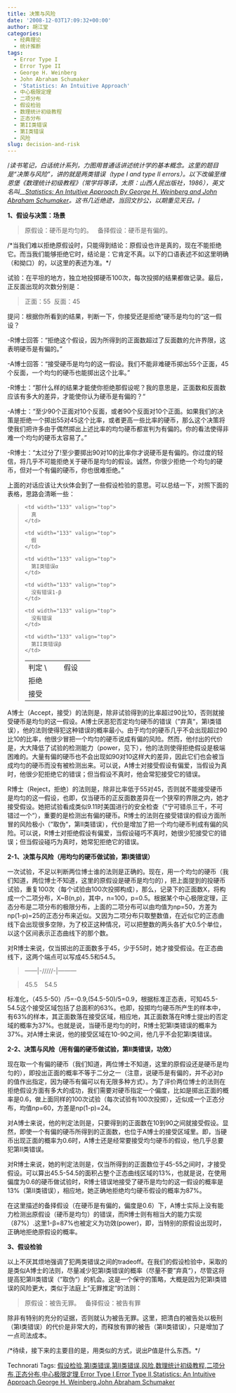 ```yaml
---
title: 决策与风险
date: '2008-12-03T17:09:32+00:00'
author: 胡江堂
categories:
  - 经典理论
  - 统计推断
tags:
  - Error Type I
  - Error Type II
  - George H. Weinberg
  - John Abraham Schumaker
  - 'Statistics: An Intuitive Approach'
  - 中心极限定理
  - 二项分布
  - 假设检验
  - 数理统计初级教程
  - 正态分布
  - 第II类错误
  - 第I类错误
  - 风险
slug: decision-and-risk
---
```


/*读书笔记，白话统计系列，力图用普通话讲述统计学的基本概念。这里的题目是“决策与风险”，讲的就是两类错误（type I and type II errors）。以下改编至维恩堡《数理统计初级教程》（常学将等译，太原：山西人民出版社，1986），英文名叫__<a href="http://books.google.com/books?id=x95dAAAAIAAJ&q=Statistics:+An+Intuitive+Approach&dq=Statistics:+An+Intuitive+Approach&ei=6Ug2SenRGIyYyASdoLDxAg&pgis=1" target="_blank">Statistics: An Intuitive Approach By George H. Weinberg and John Abraham Schumaker</a>。这书几近绝迹，当回文抄公，以期重见天日。*/

<!--more-->

**1、假设与决策：场景**

> 原假设：硬币是均匀的。   备择假设：硬币是有偏的。

/\*当我们难以拒绝原假设时，只能得到结论：原假设也许是真的，现在不能拒绝它。而当我们能够拒绝它时，结论是：它肯定不真。以下的口语表述不如这里明确（和拗口）的，以这里的表述为准。\*/

试验：在平坦的地方，独立地投掷硬币100次，每次投掷的结果都做记录。最后，正反面出现的次数分别是：

> 正面：55  反面：45

提问：根据你所看到的结果，判断一下，你接受还是拒绝”硬币是均匀的“这一假设？

-R博士回答：“拒绝这个假设，因为所得到的正面数超过了反面数的允许界限，这表明硬币是有偏的。”
  
-A博士回答：“接受硬币是均匀的这一假设。我们不能非难硬币掷出55个正面，45个反面，一个均匀的硬币也能掷出这个比率。”
  
-R博士：“那什么样的结果才能使你拒绝那假设呢？我的意思是，正面数和反面数应该有多大的差异，才能使你认为硬币是有偏的？“
  
-A博士：“至少90个正面对10个反面，或者90个反面对10个正面。如果我们的决策是拒绝一个掷出55对45这个比率，或者更高一些比率的硬币，那么这个决策将使我们把许多由于偶然掷出上述比率的均匀硬币都宣判为有偏的。你的看法使得非难一个均匀的硬币太容易了。”
  
-R博士：“太过分了!至少要掷出90对10的比率你才说硬币是有偏的。你过度的轻信，将几乎不可能拒绝关于硬币是均匀的假设。诚然，你很少拒绝一个均匀的硬币，但对一个有偏的硬币，你也很难拒绝。”

上面的对话应该让大伙体会到了一些假设检验的意思。可以总结一下，对照下面的表格，思路会清晰一些：

> <table border="0" cellspacing="0" cellpadding="2" width="400">
>   <tr>
>     <td width="133" valign="top">
>       判定 \         假设
>     </td>
>     
>     <td width="133" valign="top">
>       真
>     </td>
>     
>     <td width="133" valign="top">
>       假
>     </td>
>   </tr>
>   
>   <tr>
>     <td width="133" valign="top">
>       拒绝
>     </td>
>     
>     <td width="133" valign="top">
>       第I类错误α
>     </td>
>     
>     <td width="133" valign="top">
>       没有错误1-β
>     </td>
>   </tr>
>   
>   <tr>
>     <td width="133" valign="top">
>       接受
>     </td>
>     
>     <td width="133" valign="top">
>       没有错误
>     </td>
>     
>     <td width="133" valign="top">
>       第II类错误β
>     </td>
>   </tr>
> </table>

A博士（Accept，接受）的法则是，除非试验得到的比率超过90比10，否则就接受硬币是均匀的这一假设。A博士厌恶犯否定均匀硬币的错误（”弃真“，第I类错误），他的法则使得犯这种错误的概率最小。由于均匀的硬币几乎不会出现超过90比10的比率，他很少冒把一个均匀的硬币说成有偏的风险。然而，他付出的代价是，大大降低了试验的检测能力（power，见下），他的法则使得拒绝假设是极端困难的。大量有偏的硬币也不会出现如90对10这样大的差异，因此它们也会被当成均匀的硬币而没有被检测出来。可以说，A博士对接受假设有偏爱，当假设为真时，他很少犯拒绝它的错误；但当假设不真时，他会常犯接受它的错误。

R博士（Reject，拒绝）的法则是，除非比率低于55对45，否则就不能接受硬币是均匀的这一假设，也即，仅当硬币的正反面数差异在一个狭窄的界限之内，她才接受假设。她把试验看成类似9.11时美国进行的安全检查（”宁可错杀三千，不可错过一个“），重要的是检测出有偏的硬币。R博士的法则在接受错误的假设方面所冒的风险极小（”取伪“，第II类错误），代价是增加了把一个均匀硬币判成有偏的风险。可以说，R博士对拒绝假设有偏爱，当假设碰巧不真时，她很少犯接受它的错误；但当假设碰巧为真时，她常犯拒绝它的错误。

**2-1、决策与风险（用均匀的硬币做试验，第I类错误）**

一次试验，不足以判断两位博士谁的法则是正确的。现在，用一个均匀的硬币（我们知道，两位博士不知道，这里的原假设是硬币是均匀的），把上面提到的投硬币试验，重复100次（每个试验由100次投掷构成），那么，记录下的正面数X，将构成一个二项分布，X~B(n,p)，其中，n=100，p=0.5。根据某个中心极限定理，正态分布是二项分布的极限分布，上面的二项分布可以由均值为np=50，方差为np(1-p)=25的正态分布来近似。又因为二项分布只取整数值，在近似它的正态曲线下会出现很多空隙，为了校正这种情况，可以把整数的两头各扩大0.5个单位，以这个区间表示正态曲线下的那个数。

对R博士来说，仅当掷出的正面数多于45，少于55时，她才接受假设。在正态曲线下，这两个端点可以写成45.5和54.5。

> &#8212;&#8212;|-/////-|&#8212;&#8212;&#8212;
  
> 45.5    54.5

标准化，（45.5-50）/5=-0.9,(54.5-50)/5=0.9，根据标准正态表，可知45.5-54.5这个接受区域包括了总面积的63%。也即，投掷均匀硬币所产生的样本中，有63%的样本，其正面数落在接受区域，相应地，其正面数落在R博士提出的否定域的概率为37%。也就是说，当硬币是均匀的时，R博士犯第I类错误的概率为37%。对A博士来说，他的接受区域在10-90之间，他几乎不会犯第I类错误。

**2-2、决策与风险（用有偏的硬币做试验，第II类错误，功效）**

现在取一个有偏的硬币（我们知道，两位博士不知道，这里的原假设还是硬币是均匀的），即投出正面的概率不等于二分之一（注意，说硬币是有偏的，并不必对p的值作出指定，因为硬币有偏可以有无限多种方式）。为了评价两位博士的法则在拒绝假设方面有多大的成功，我们需要对硬币指定一个偏度，比如是掷出正面的概率是0.6，做上面同样的100次试验（每次试验有100次投掷），近似成一个正态分布，均值np=60，方差是np(1-p)=24。

对A博士来说，他的判定法则是，只要得到的正面数在10到90之间就接受假设。显然，即使一个有偏的硬币所得到的正面数，也位于A博士的接受区域里。即，当硬币出现正面的概率为0.6时，A博士还是经常要接受均匀硬币的假设，他几乎总要犯第II类错误。

对R博士来说，她的判定法则是，仅当所得到的正面数位于45-55之间时，才接受假设。可以算出45.5-54.5的面积占整个正态曲线区域的13%，也就是说，在使用偏度为0.6的硬币做试验时，R博士错误地接受了硬币是均匀的这一假设的概率是13%（第II类错误），相应地，她正确地拒绝均匀硬币假设的概率为87%。

在这里描述的备择假设（在硬币是有偏的，偏度是0.6）下，A博士实际上没有能力检测出原假设（硬币是均匀）的错误，而R博士则有相当大的能力实现（87%）.这里1-β=87%也被定义为功效(power)，即，当特别的原假设出现时，正确地拒绝原假设的概率。

**3、假设检验**

以上不厌其烦地强调了犯两类错误之间的tradeoff。在我们的假设检验中，采取的是类似A博士的法则，尽量减少犯第I类错误的概率（尽量不要”弃真“），尽管这将提高犯第II类错误（”取伪“）的机会。这是一个保守的策略，大概是因为犯第I类错误的风险更大，类似于法庭上”无罪推定“的法则：

> 原假设：被告无罪。   备择假设：被告有罪

除非有特别的充分的证据，否则就认为被告无罪。这里，把清白的被告处以极刑（第I类错误）的代价是非常大的，而释放有罪的被告（第II类错误），只是增加了一点司法成本。

/\*待续，接下来的主要目的是，用类似的方式，说出P值是什么东西。\*/

<div class="wlWriterSmartContent">
  Technorati Tags: <a rel="tag" href="http://technorati.com/tags/%e5%81%87%e8%ae%be%e6%a3%80%e9%aa%8c">假设检验</a>,<a rel="tag" href="http://technorati.com/tags/%e7%ac%acI%e7%b1%bb%e9%94%99%e8%af%af">第I类错误</a>,<a rel="tag" href="http://technorati.com/tags/%e7%ac%acII%e7%b1%bb%e9%94%99%e8%af%af">第II类错误</a>,<a rel="tag" href="http://technorati.com/tags/%e9%a3%8e%e9%99%a9">风险</a>,<a rel="tag" href="http://technorati.com/tags/%e6%95%b0%e7%90%86%e7%bb%9f%e8%ae%a1%e5%88%9d%e7%ba%a7%e6%95%99%e7%a8%8b">数理统计初级教程</a>,<a rel="tag" href="http://technorati.com/tags/%e4%ba%8c%e9%a1%b9%e5%88%86%e5%b8%83">二项分布</a>,<a rel="tag" href="http://technorati.com/tags/%e6%ad%a3%e6%80%81%e5%88%86%e5%b8%83">正态分布</a>,<a rel="tag" href="http://technorati.com/tags/%e4%b8%ad%e5%bf%83%e6%9e%81%e9%99%90%e5%ae%9a%e7%90%86">中心极限定理</a>,<a rel="tag" href="http://technorati.com/tags/Error%20Type%20I">Error Type I</a>,<a rel="tag" href="http://technorati.com/tags/Error%20Type%20II">Error Type II</a>,<a rel="tag" href="http://technorati.com/tags/Statistics:%20An%20Intuitive%20Approach">Statistics: An Intuitive Approach</a>,<a rel="tag" href="http://technorati.com/tags/George%20H.%20Weinberg">George H. Weinberg</a>,<a rel="tag" href="http://technorati.com/tags/John%20Abraham%20Schumaker">John Abraham Schumaker</a>
</div>
